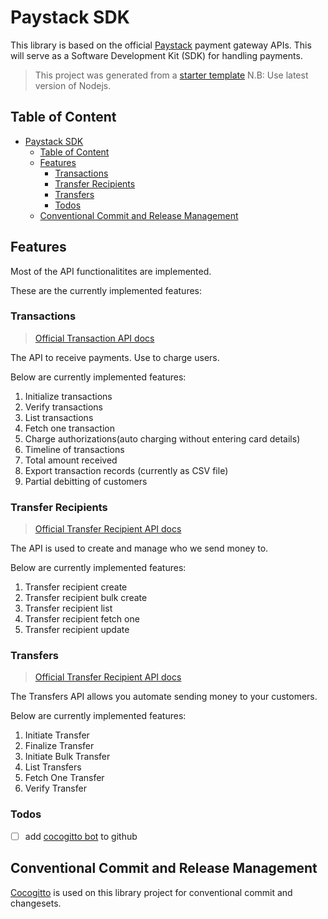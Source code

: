 # Paystack SDK

This library is based on the official [Paystack][1] payment gateway APIs. This will serve as a Software Development Kit (SDK) for handling payments.

> This project was generated from a [starter template][6]
> N.B: Use latest version of Nodejs.

## Table of Content

- [Paystack SDK](#paystack-sdk)
  - [Table of Content](#table-of-content)
  - [Features](#features)
    - [Transactions](#transactions)
    - [Transfer Recipients](#transfer-recipients)
    - [Transfers](#transfers)
    - [Todos](#todos)
  - [Conventional Commit and Release Management](#conventional-commit-and-release-management)

## Features

Most of the API functionalitites are implemented.

These are the currently implemented features:

### Transactions

> [Official Transaction API docs][2]

The API to receive payments. Use to charge users.

Below are currently implemented features:

1. Initialize transactions
2. Verify transactions
3. List transactions
4. Fetch one transaction
5. Charge authorizations(auto charging without entering card details)
6. Timeline of transactions
7. Total amount received
8. Export transaction records (currently as CSV file)
9. Partial debitting of customers

### Transfer Recipients

> [Official Transfer Recipient API docs][3]

The API is used to create and manage who we send money to.

Below are currently implemented features:

1. Transfer recipient create
2. Transfer recipient bulk create
3. Transfer recipient list
4. Transfer recipient fetch one
5. Transfer recipient update

### Transfers

> [Official Transfer Recipient API docs][4]

The Transfers API allows you automate sending money to your customers.

Below are currently implemented features:

1. Initiate Transfer
2. Finalize Transfer
3. Initiate Bulk Transfer
4. List Transfers
5. Fetch One Transfer
6. Verify Transfer

### Todos

- [ ] add [cocogitto bot][7] to github

## Conventional Commit and Release Management

[Cocogitto][5] is used on this library project for conventional commit and changesets.

[1]: https://paystack.com
[2]: https://paystack.com/docs/api/transaction
[3]: https://paystack.com/docs/api/transfer-recipient
[4]: https://paystack.com/docs/api/transfers
[5]: https://www.google.com/url?sa=t&source=web&rct=j&opi=89978449&url=https://docs.cocogitto.io/&ved=2ahUKEwig9a7Fxe2GAxU2TKQEHR-ID7cQFnoECBAQAQ&usg=AOvVaw1rvGlr7OxJYz0tip4KSUG8
[6]: https://github.com/wobsoriano/bun-lib-starter
[7]: https://docs.cocogitto.io/ci_cd/#github-bot
